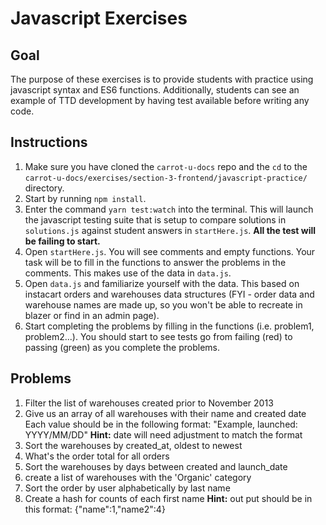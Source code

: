 # Javascript Exercises

## Goal
The purpose of these exercises is to provide students with practice using javascript
syntax and ES6 functions. Additionally, students can see an example of TTD development
by having test available before writing any code.

## Instructions
1. Make sure you have cloned the `carrot-u-docs` repo and the `cd` to the `carrot-u-docs/exercises/section-3-frontend/javascript-practice/` directory.
2. Start by running `npm install`.
3. Enter the command `yarn test:watch` into the terminal. This will launch the
javascript testing suite that is setup to compare solutions in `solutions.js`
against student answers in `startHere.js`. **All the test will be failing to start.**
4. Open `startHere.js`. You will see comments and empty functions. Your task
will be to fill in the functions to answer the problems in the comments. This
makes use of the data in `data.js`.
5. Open `data.js` and familiarize yourself with the data. This based on instacart
orders and warehouses data structures (FYI - order data and warehouse names are made up,
so you won't be able to recreate in blazer or find in an admin page).
6. Start completing the problems by filling in the functions (i.e. problem1, problem2...).
You should start to see tests go from failing (red) to passing (green) as you
complete the problems.

## Problems
1. Filter the list of warehouses created prior to November 2013
2. Give us an array of all warehouses with their name and created date
Each value should be in the following format: "Example, launched: YYYY/MM/DD"
**Hint:** date will need adjustment to match the format
3. Sort the warehouses by created_at, oldest to newest
4. What's the order total for all orders
5. Sort the warehouses by days between created and launch_date
6. create a list of warehouses with the 'Organic' category
7. Sort the order by user alphabetically by last name
8. Create a hash for counts of each first name
**Hint:** out put should be in this format: {"name":1,"name2":4}




